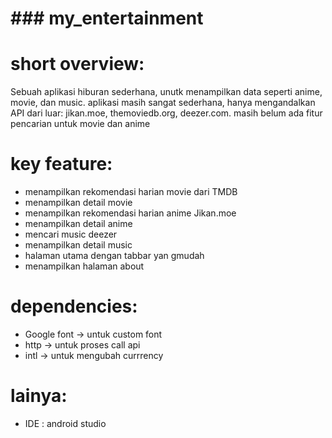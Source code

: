 # ### my_entertainment

# short overview:
Sebuah aplikasi hiburan sederhana, unutk menampilkan data
seperti anime, movie, dan music. aplikasi masih sangat sederhana,
hanya mengandalkan API dari luar: jikan.moe, themoviedb.org, deezer.com.
masih belum ada fitur pencarian untuk movie dan anime

# key feature:
- menampilkan rekomendasi harian movie dari TMDB
- menampilkan detail movie
- menampilkan rekomendasi harian anime Jikan.moe
- menampilkan detail anime
- mencari music deezer
- menampilkan detail music
- halaman utama dengan tabbar yan gmudah
- menampilkan halaman about

# dependencies:
- Google font -> untuk custom font
- http -> untuk proses call api
- intl -> untuk mengubah currrency

# lainya:
- IDE : android studio
